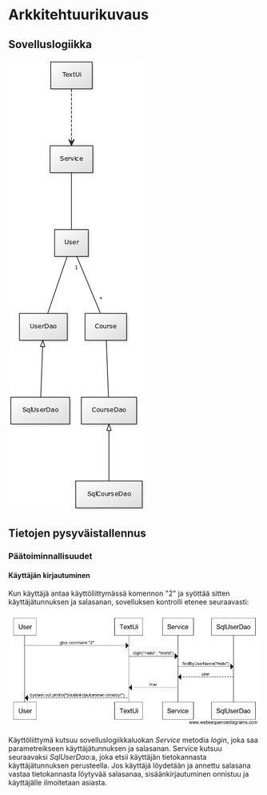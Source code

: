 # Arkkitehtuurikuvaus
## Sovelluslogiikka

<img src="https://raw.githubusercontent.com/Niddis/Ohjelmistotekniikka2019/master/dokumentointi/kuvat/luokkakaavio.png">

## Tietojen pysyväistallennus
### Päätoiminnallisuudet
#### Käyttäjän kirjautuminen

Kun käyttäjä antaa käyttöliittymässä komennon "2" ja syöttää sitten käyttäjätunnuksen ja salasanan, sovelluksen kontrolli etenee seuraavasti:

<img src="https://raw.githubusercontent.com/Niddis/Ohjelmistotekniikka2019/master/dokumentointi/kuvat/userLogin.png">

Käyttöliittymä kutsuu sovelluslogiikkaluokan *Service* metodia *login*, joka saa parametreikseen käyttäjätunnuksen ja salasanan. Service kutsuu seuraavaksi *SqlUserDao*:a, joka etsii käyttäjän tietokannasta käyttäjätunnuksen perusteella. Jos käyttäjä löydetään ja annettu salasana vastaa tietokannasta löytyvää salasanaa, sisäänkirjautuminen onnistuu ja käyttäjälle ilmoitetaan asiasta.